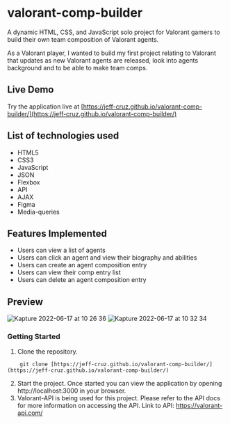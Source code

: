 # valorant-comp-builder

A dynamic HTML, CSS, and JavaScript solo project for Valorant gamers to build their own team composition of Valorant agents.

As a Valorant player, I wanted to build my first project relating to Valorant that updates as new Valorant agents are released, look into agents background and to be able to make team comps.

## Live Demo
Try the application live at [https://jeff-cruz.github.io/valorant-comp-builder/](https://jeff-cruz.github.io/valorant-comp-builder/)

## List of technologies used
* HTML5
* CSS3
* JavaScript
* JSON
* Flexbox
* API
* AJAX
* Figma
* Media-queries

## Features Implemented
* Users can view a list of agents
* Users can click an agent and view their biography and abilities
* Users can create an agent composition entry
* Users can view their comp entry list
* Users can delete an agent composition entry

## Preview
![Kapture 2022-06-17 at 10 26 36](https://user-images.githubusercontent.com/99565410/174349032-93f65c12-87dc-40ec-adfd-888e72798ae3.gif)
![Kapture 2022-06-17 at 10 32 34](https://user-images.githubusercontent.com/99565410/174349320-9306501d-8373-4d34-955a-e9aa1de308fc.gif)

### Getting Started
1. Clone the repository.

```shell
    git clone [https://jeff-cruz.github.io/valorant-comp-builder/](https://jeff-cruz.github.io/valorant-comp-builder/)
```
2. Start the project. Once started you can view the application by opening http://localhost:3000 in your browser.
3. Valorant-API is being used for this project. Please refer to the API docs for more information on accessing the API.
Link to API: https://valorant-api.com/
